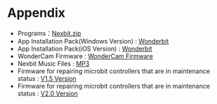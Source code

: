# Appendix

- Programs：[Nexbit.zip]()
- App Installation Pack(Windows Version) : [Wonderbit]() 
- App Installation Pack(iOS Version) : [Wonderbit]() 
- WonderCam Firmware : [WonderCam Firmware]()
- Nexbit Music Files : [MP3]()
- Firmware for repairing microbit controllers that are in maintenance status : [V1.5 Version]()
- Firmware for repairing microbit controllers that are in maintenance status : [V2.0 Version]()
